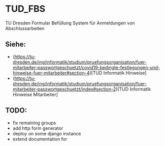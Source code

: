 # TUD_FBS
TU Dresden Formular Befüllung System für Anmeldungen von Abschlussarbeiten

## Siehe:
 - (https://tu-dresden.de/ing/informatik/studium/pruefungsorganisation/fuer-mitarbeiter-passwortgeschuetzt/covid19-bedingte-festlegungen-und-hinweise-fuer-mitarbeiter#section-4)[TUD Informatik Hinweise]
 - (https://tu-dresden.de/ing/informatik/studium/pruefungsorganisation/fuer-mitarbeiter-passwortgeschuetzt/index#section-2)[TUD Informatik Hinweise Mitarbeiter]
 
 ## TODO:
 - fix remaining groups
 - add http form generator
 - deploy on some django instance
 - extend documentation for 